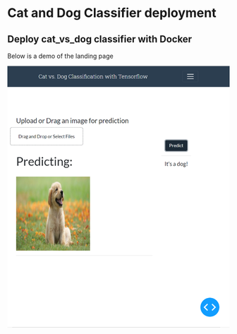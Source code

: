 # Cat and Dog Classifier deployment

## Deploy cat_vs_dog classifier with Docker
   Below is a demo of the landing page

![Example Landing Page](./backend/report/inference.png)
